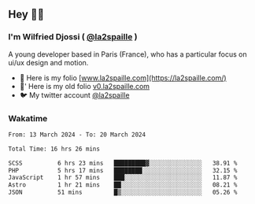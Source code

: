 ## Hey 👋🏾
### I'm Wilfried Djossi ( <a href="https://twitter.com/la2spaille/" target="_blank">@la2spaille</a> )
A young developer based in Paris (France), who has a particular focus on ui/ux design and motion.

- 🎨 Here is my folio [www.la2spaille.com](https://la2spaille.com/)
- 🎨' Here is my old folio [v0.la2spaille.com](https://v0.la2spaille.com/)
- 🐦 My twitter account [@la2spaille](https://twitter.com/la2spaille/)

### Wakatime
<!--START_SECTION:waka-->

```txt
From: 13 March 2024 - To: 20 March 2024

Total Time: 16 hrs 26 mins

SCSS          6 hrs 23 mins   █████████▓░░░░░░░░░░░░░░░   38.91 %
PHP           5 hrs 17 mins   ████████░░░░░░░░░░░░░░░░░   32.15 %
JavaScript    1 hr 57 mins    ███░░░░░░░░░░░░░░░░░░░░░░   11.87 %
Astro         1 hr 21 mins    ██░░░░░░░░░░░░░░░░░░░░░░░   08.21 %
JSON          51 mins         █▒░░░░░░░░░░░░░░░░░░░░░░░   05.26 %
```

<!--END_SECTION:waka-->
<!--
**la2spaille/la2spaille** is a ✨ _special_ ✨ repository because its `README.md` (this file) appears on your GitHub profile.

Here are some ideas to get you started:

- 🔭 I’m currently working on ...
- 🌱 I’m currently learning ...
- 👯 I’m looking to collaborate on ...
- 🤔 I’m looking for help with ...
- 💬 Ask me about ...
- 📫 How to reach me: ...
- 😄 Pronouns: ...
- ⚡ Fun fact: ...
-->
